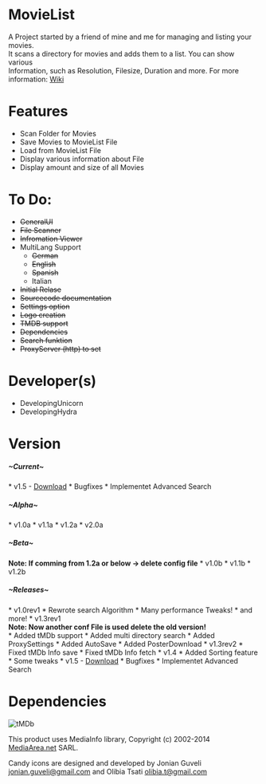 MovieList
=========

A Project started by a friend of mine and me for managing and listing your movies. <br>
It scans a directory for movies and adds them to a list. You can show various <br>
Information, such as Resolution, Filesize, Duration and more. For more information: <a href="http://goo.gl/xNzbkw"> Wiki</a><br>

Features
==========
* Scan Folder for Movies
* Save Movies to MovieList File
* Load from MovieList File
* Display various information about File
* Display amount and size of all Movies

To Do:
===========
* <strike>GeneralUI</strike>
* <strike>File Scanner</strike>
* <strike>Infromation Viewer</strike>
* MultiLang Support
  * <strike>German</strike>
  * <strike>English</strike>
  * <strike>Spanish</strike>
  * Italian
* <strike>Initial Relase</strike>
* <strike>Sourcecode documentation</strike>
* <strike>Settings option</strike>
* <strike>Logo creation</strike>
* <strike>TMDB support</strike>
* <strike>Dependencies</strike>
* <strike>Search funktion</strike>
* <strike>ProxyServer (http) to set</strike>

Developer(s)
============
* DevelopingUnicorn
* DevelopingHydra

Version
========

<h5>~Current~</h5>
* v1.5 - <a href="https://github.com/DevelopingUnicorn/MovieList/releases/download/v1.5/MovieList_Setup.exe">Download</a>
 * Bugfixes
 * Implementet Advanced Search

<h5>~Alpha~</h5>
* v1.0a
* v1.1a
* v1.2a
* v2.0a

<h5>~Beta~</h5>
<strong>Note: If comming from 1.2a or below -> delete config file</strong>
* v1.0b
* v1.1b
* v1.2b

<h5>~Releases~</h5>
* v1.0rev1
 * Rewrote search Algorithm
 * Many performance Tweaks!
 * and more!
* v1.3rev1
<br><strong>Note: Now another conf File is used delete the old version!</strong><br>
 * Added tMDb support
 * Added multi directory search
 * Added ProxySettings
 * Added AutoSave
 * Added PosterDownload
* v1.3rev2 
 * Fixed tMDb Info save
 * Fixed tMDb Info fetch
* v1.4
 * Added Sorting feature
 * Some tweaks
* v1.5 - <a href="https://github.com/DevelopingUnicorn/MovieList/releases/download/v1.5/MovieList_Setup.exe">Download</a>
 * Bugfixes
 * Implementet Advanced Search

Dependencies
==============
![tMDb](https://d3a8mw37cqal2z.cloudfront.net/images/logos/var_1_1_PoweredByTMDB_Blk_Logo_Antitled.png)

This product uses MediaInfo library, Copyright (c) 2002-2014 <a href="mediaarea.net">MediaArea.net</a> SARL.

Candy icons are designed and developed by Jonian Guveli <jonian.guveli@gmail.com> and Olibia Tsati <olibia.t@gmail.com>
